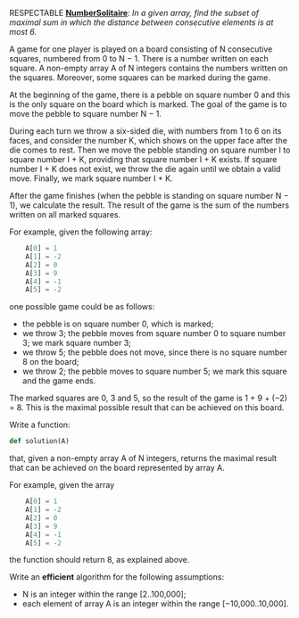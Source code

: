 RESPECTABLE [**NumberSolitaire**](https://app.codility.com/programmers/lessons/17-dynamic_programming/number_solitaire/):
*In a given array, find the subset of maximal sum in which the distance between consecutive elements is at most 6.*

A game for one player is played on a board consisting of N consecutive squares, numbered from 0 to N − 1. There is a number written on each square. A non-empty array A of N integers contains the numbers written on the squares. Moreover, some squares can be marked during the game.

At the beginning of the game, there is a pebble on square number 0 and this is the only square on the board which is marked. The goal of the game is to move the pebble to square number N − 1.

During each turn we throw a six-sided die, with numbers from 1 to 6 on its faces, and consider the number K, which shows on the upper face after the die comes to rest. Then we move the pebble standing on square number I to square number I + K, providing that square number I + K exists. If square number I + K does not exist, we throw the die again until we obtain a valid move. Finally, we mark square number I + K.

After the game finishes (when the pebble is standing on square number N − 1), we calculate the result. The result of the game is the sum of the numbers written on all marked squares.

For example, given the following array:
```python
    A[0] = 1
    A[1] = -2
    A[2] = 0
    A[3] = 9
    A[4] = -1
    A[5] = -2
```
one possible game could be as follows:

- the pebble is on square number 0, which is marked;
- we throw 3; the pebble moves from square number 0 to square number 3; we mark square number 3;
- we throw 5; the pebble does not move, since there is no square number 8 on the board;
- we throw 2; the pebble moves to square number 5; we mark this square and the game ends.

The marked squares are 0, 3 and 5, so the result of the game is 1 + 9 + (−2) = 8. This is the maximal possible result that can be achieved on this board.

Write a function:
```python
def solution(A)
```
that, given a non-empty array A of N integers, returns the maximal result that can be achieved on the board represented by array A.

For example, given the array
```python
    A[0] = 1
    A[1] = -2
    A[2] = 0
    A[3] = 9
    A[4] = -1
    A[5] = -2
```
the function should return 8, as explained above.

Write an **efficient** algorithm for the following assumptions:

- N is an integer within the range [2..100,000];
- each element of array A is an integer within the range [−10,000..10,000].
